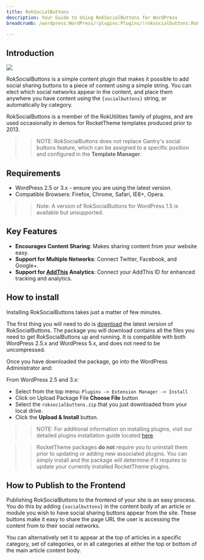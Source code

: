 ```yaml
---
title: RokSocialButtons
description: Your Guide to Using RokSocialButtons for WordPress
breadcrumb: /wordpress:WordPress/!plugins:Plugins/!roksocialbuttons:RokSocialButtons

---
```


Introduction
--------------

![](assets/roksocialbuttons.jpeg)

RokSocialButtons is a simple content plugin that makes it possible to add social sharing buttons to a piece of content using a simple string. You can elect which social networks appear in the content, and place them anywhere you have content using the `{socialbuttons}` string, or automatically by category.

RokSocialButtons is a member of the RokUtilities family of plugins, and are used occasionally in demos for RocketTheme templates produced prior to 2013.

>> NOTE: RokSocialButtons does not replace Gantry's social buttons feature, which can be assigned to a specific position and configured in the **Template Manager**.

Requirements
------------

* WordPress 2.5 or 3.x - ensure you are using the latest version.
* Compatible Browsers: Firefox, Chrome, Safari, IE8+, Opera.

>> Note: A version of RokSocialButtons for WordPress 1.5 is available but unsupported.

Key Features
-----

* **Encourages Content Sharing**: Makes sharing content from your website easy.
* **Support for Multiple Networks**: Connect Twitter, Facebook, and Google+.
* **Support for [AddThis](http://www.addthis.com/) Analytics**: Connect your AddThis ID for enhanced tracking and analytics.

How to install
--------------

Installing RokSocialButtons takes just a matter of few minutes.

The first thing you will need to do is [download](http://www.rockettheme.com/wordpress/plugins/rokutilities/) the latest version of RokSocialButtons. The package you will download contains all the files you need to get RokSocialButtons up and running. It is compatible with both WordPress 2.5.x and WordPress 5.x, and does not need to be uncompressed. 

Once you have downloaded the package, go into the WordPress Administrator and:

From WordPress 2.5 and 3.x:

* Select from the top menu: `Plugins -> Extension Manager -> Install`
* Click on Upload Package File **Choose File** button
* Select the `roksocialbuttons.zip` that you just downloaded from your local drive.
* Click the **Upload & Install** button.

>> NOTE: For additional information on installing plugins, visit our detailed plugins installation guide located [here](../../platform/plugins.md#how-to-install-an-extension).

>> RocketTheme packages **do not** require you to uninstall them prior to updating or adding new associated plugins. You can simply install and the package will determine if it requires to update your currently installed RocketTheme plugins.

How to Publish to the Frontend
-----

Publishing RokSocialButtons to the frontend of your site is an easy process. You do this by adding `{socialbuttons}` in the content body of an article or module you wish to have social sharing buttons appear from the site. These buttons make it easy to share the page URL the user is accessing the content from to their social networks.

You can alternatively set it to appear at the top of articles in a specific category, set of categories, or in all categories at either the top or bottom of the main article content body.
